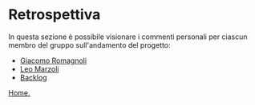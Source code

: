 # Retrospettiva
In questa sezione è possibile visionare i commenti personali per ciascun membro del gruppo sull'andamento del progetto:

* [Giacomo Romagnoli](./Giacomo_Romagnoli.md)
* [Leo Marzoli](./Leo_Marzoli.md)
* [Backlog](./backlog.md)


[Home.](../index.md)
